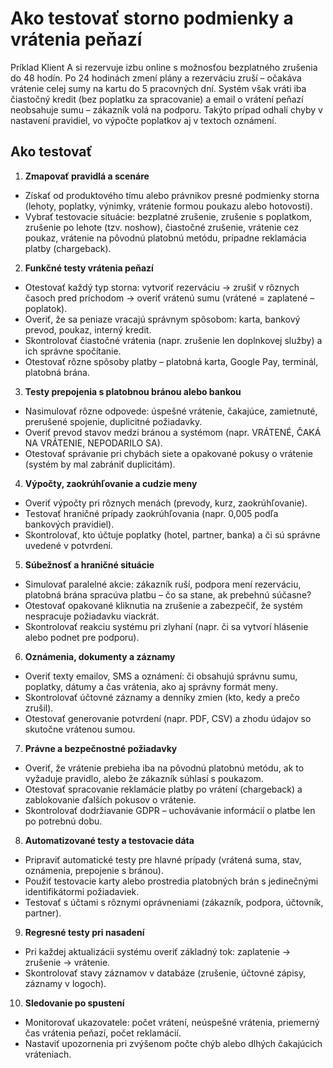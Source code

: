 # Ako testovať storno podmienky a vrátenia peňazí

Príklad
Klient A si rezervuje izbu online s možnosťou bezplatného zrušenia do 48 hodín. Po 24 hodinách zmení plány a rezerváciu zruší – očakáva vrátenie celej sumy na kartu do 5 pracovných dní. Systém však vráti iba čiastočný kredit (bez poplatku za spracovanie) a email o vrátení peňazí neobsahuje sumu – zákazník volá na podporu. Takýto prípad odhalí chyby v nastavení pravidiel, vo výpočte poplatkov aj v textoch oznámení.

## Ako testovať

1. **Zmapovať pravidlá a scenáre**
- Získať od produktového tímu alebo právnikov presné podmienky storna (lehoty, poplatky, výnimky, vrátenie formou poukazu alebo hotovosti).  
- Vybrať testovacie situácie: bezplatné zrušenie, zrušenie s poplatkom, zrušenie po lehote (tzv. noshow), čiastočné zrušenie, vrátenie cez poukaz, vrátenie na pôvodnú platobnú metódu, prípadne reklamácia platby (chargeback).  

2. **Funkčné testy vrátenia peňazí**
- Otestovať každý typ storna: vytvoriť rezerváciu → zrušiť v rôznych časoch pred príchodom → overiť vrátenú sumu (vrátené = zaplatené – poplatok).  
- Overiť, že sa peniaze vracajú správnym spôsobom: karta, bankový prevod, poukaz, interný kredit.  
- Skontrolovať čiastočné vrátenia (napr. zrušenie len doplnkovej služby) a ich správne spočítanie.  
- Otestovať rôzne spôsoby platby – platobná karta, Google Pay, terminál, platobná brána.  

3. **Testy prepojenia s platobnou bránou alebo bankou**
- Nasimulovať rôzne odpovede: úspešné vrátenie, čakajúce, zamietnuté, prerušené spojenie, duplicitné požiadavky.  
- Overiť prevod stavov medzi bránou a systémom (napr. VRÁTENÉ, ČAKÁ NA VRÁTENIE, NEPODARILO SA).  
- Otestovať správanie pri chybách siete a opakované pokusy o vrátenie (systém by mal zabrániť duplicitám).  

4. **Výpočty, zaokrúhľovanie a cudzie meny**
- Overiť výpočty pri rôznych menách (prevody, kurz, zaokrúhľovanie).  
- Testovať hraničné prípady zaokrúhľovania (napr. 0,005 podľa bankových pravidiel).  
- Skontrolovať, kto účtuje poplatky (hotel, partner, banka) a či sú správne uvedené v potvrdení.  

5. **Súbežnosť a hraničné situácie**
- Simulovať paralelné akcie: zákazník ruší, podpora mení rezerváciu, platobná brána spracúva platbu – čo sa stane, ak prebehnú súčasne?  
- Otestovať opakované kliknutia na zrušenie a zabezpečiť, že systém nespracuje požiadavku viackrát.  
- Skontrolovať reakciu systému pri zlyhaní (napr. či sa vytvorí hlásenie alebo podnet pre podporu).  

6. **Oznámenia, dokumenty a záznamy**
- Overiť texty emailov, SMS a oznámení: či obsahujú správnu sumu, poplatky, dátumy a čas vrátenia, ako aj správny formát meny.  
- Skontrolovať účtovné záznamy a denníky zmien (kto, kedy a prečo zrušil).  
- Otestovať generovanie potvrdení (napr. PDF, CSV) a zhodu údajov so skutočne vrátenou sumou.  

7. **Právne a bezpečnostné požiadavky**
- Overiť, že vrátenie prebieha iba na pôvodnú platobnú metódu, ak to vyžaduje pravidlo, alebo že zákazník súhlasí s poukazom.  
- Otestovať spracovanie reklamácie platby po vrátení (chargeback) a zablokovanie ďalších pokusov o vrátenie.  
- Skontrolovať dodržiavanie GDPR – uchovávanie informácií o platbe len po potrebnú dobu.  

8. **Automatizované testy a testovacie dáta**
- Pripraviť automatické testy pre hlavné prípady (vrátená suma, stav, oznámenia, prepojenie s bránou).  
- Použiť testovacie karty alebo prostredia platobných brán s jedinečnými identifikátormi požiadaviek.  
- Testovať s účtami s rôznymi oprávneniami (zákazník, podpora, účtovník, partner).  

9. **Regresné testy pri nasadení**
- Pri každej aktualizácii systému overiť základný tok: zaplatenie → zrušenie → vrátenie.  
- Skontrolovať stavy záznamov v databáze (zrušenie, účtovné zápisy, záznamy v logoch).  

10. **Sledovanie po spustení**
- Monitorovať ukazovatele: počet vrátení, neúspešné vrátenia, priemerný čas vrátenia peňazí, počet reklamácií.  
- Nastaviť upozornenia pri zvýšenom počte chýb alebo dlhých čakajúcich vráteniach.  
